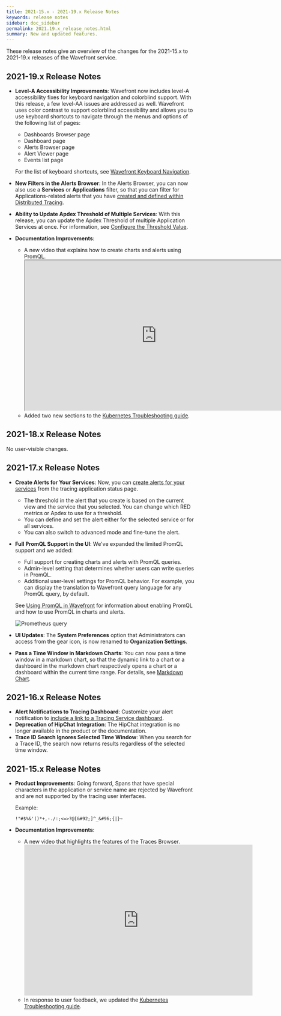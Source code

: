```yaml
---
title: 2021-15.x - 2021-19.x Release Notes
keywords: release notes
sidebar: doc_sidebar
permalink: 2021.19.x_release_notes.html
summary: New and updated features.
---
```


These release notes give an overview of the changes for the 2021-15.x to 2021-19.x releases of the Wavefront service.

## 2021-19.x Release Notes

* **Level-A Accessibility Improvements**: Wavefront now includes level-A accessibility fixes for keyboard navigation and colorblind support. With this release, a few level-AA issues are addressed as well. Wavefront uses color contrast to support colorblind accessibility and allows you to use keyboard shortcuts to navigate through the menus and options of the following list of pages:

  * Dashboards Browser page
  * Dashboard page
  * Alerts Browser page
  * Alert Viewer page
  * Events list page

  For the list of keyboard shortcuts, see [Wavefront Keyboard Navigation](wavefront_keyboard_shortcuts.html).

* **New Filters in the Alerts Browser**: In the Alerts Browser, you can now also use a **Services** or **Applications** filter, so that you can filter for Applications-related alerts that you have [created and defined within Distributed Tracing](tracing_ui_overview.html#create-alerts).

* **Ability to Update Apdex Threshold of Multiple Services**: With this release, you can update the Apdex Threshold of multiple Application Services at once. For information, see [Configure the Threshold Value](tracing_apdex.html#configure-the-threshold-t-value).

* **Documentation Improvements**:
  * A new video that explains how to create charts and alerts using PromQL.
    <iframe src="https://vmwaretv.vmware.com/media/t/1_x5xqthax" width="700" height="400" allowfullscreen="true" alt="Wavefront and PromQL"></iframe>
  * Added two new sections to the [Kubernetes Troubleshooting guide](wf_kubernetes_troubleshooting.html#symptom-missing-metrics-from-a-single-source).

## 2021-18.x Release Notes

No user-visible changes.

## 2021-17.x Release Notes

* **Create Alerts for Your Services**: Now, you can [create alerts for your services](tracing_ui_overview.html#create-alerts) from the tracing application status page.

  * The threshold in the alert that you create is based on the current view and the service that you selected. You can change which RED metrics or Apdex to use for a threshold.
  * You can define and set the alert either for the selected service or for all services.
  * You can also switch to advanced mode and fine-tune the alert.

* **Full PromQL Support in the UI**: We've expanded the limited PromQL support and we added:

  * Full support for creating charts and alerts with PromQL queries.
  * Admin-level setting that determines whether users can write queries in PromQL.
  * Additional user-level settings for PromQL behavior. For example, you can display the translation to Wavefront query language for any PromQL query, by default.

  See [Using PromQL in Wavefront](wavefront_prometheus.html) for information about enabling PromQL and how to use PromQL in charts and alerts.

   ![Prometheus query](images/prometheus_sample.png)

* **UI Updates**: The **System Preferences** option that Administrators can access from the gear icon, is now renamed to **Organization Settings**.

* **Pass a Time Window in Markdown Charts**: You can now pass a time window in a markdown chart, so that the dynamic link to a chart or a dashboard in the markdown chart respectively opens a chart or a dashboard within the current time range. For details, see [Markdown Chart](ui_chart_reference.html#markdown-chart).

## 2021-16.x Release Notes

* **Alert Notifications to Tracing Dashboard**: Customize your alert notification to [include a link to a Tracing Service dashboard](alert_target_customizing.html#include-a-link-to-a-tracing-service-dashboard).
* **Deprecation of HipChat Integration**: The HipChat integration is no longer available in the product or the documentation.
* **Trace ID Search Ignores Selected Time Window**: When you search for a Trace ID, the search now returns results regardless of the selected time window.


## 2021-15.x Release Notes

* **Product Improvements**: Going forward, Spans that have special characters in the application or service name are rejected by Wavefront and are not supported by the tracing user interfaces.

  Example:
  ```
  !"#$%&'()*+,-./:;<=>?@[&#92;]^_&#96;{|}~
  ```
* **Documentation Improvements**:
  * A new video that highlights the features of the Traces Browser.
    <iframe id="kmsembed-1_guro3vem" width="608" height="402" src="https://vmwaretv.vmware.com/embed/secure/iframe/entryId/1_guro3vem/uiConfId/49694343/pbc/252649793/st/0" class="kmsembed" allowfullscreen webkitallowfullscreen mozAllowFullScreen allow="autoplay *; fullscreen *; encrypted-media *" referrerPolicy="no-referrer-when-downgrade" frameborder="0" alt="Highlights the Wavefront traces browser features."></iframe>
  * In response to user feedback, we updated the [Kubernetes Troubleshooting guide](wf_kubernetes_troubleshooting.html).
